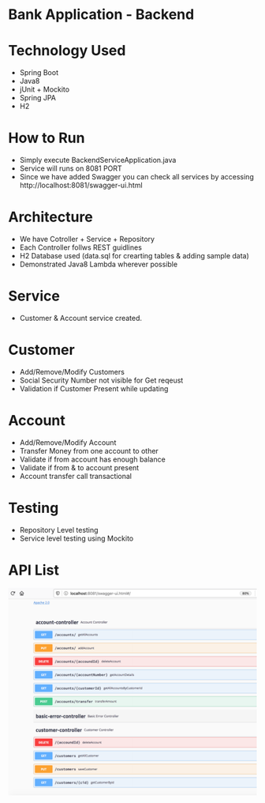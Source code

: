 # Bank Application - Backend

# Technology  Used

  - Spring Boot
  - Java8
  - jUnit + Mockito
  - Spring JPA
  - H2

# How to Run
- Simply execute BackendServiceApplication.java
- Service will runs on 8081 PORT
- Since we have added Swagger you can check all services by accessing http://localhost:8081/swagger-ui.html

# Architecture
- We have Cotroller + Service + Repository
- Each Controller follws REST guidlines
- H2 Database used (data.sql for crearting tables & adding sample data)
- Demonstrated Java8 Lambda wherever possible

# Service
- Customer & Account service created.
# Customer
 - Add/Remove/Modify Customers
 - Social Security Number not visible for Get reqeust
 - Validation if Customer Present while updating

# Account
 - Add/Remove/Modify Account
 - Transfer Money from one account to other
 - Validate if from account has enough balance
 - Validate if from & to account present
 - Account transfer call transactional




# Testing
- Repository Level testing
- Service level testing using Mockito

# API List
![Image of Home](https://github.com/harshshah259gmail/banking-backend/blob/master/screenshots/swagger-api-list.png)

